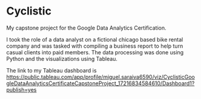 # Cyclistic
My capstone project for the Google Data Analytics Certification.

I took the role of a data analyst on a fictional chicago based bike rental company and was tasked with compiling a business report to help turn casual clients into paid members. The data processing was done using Python and the visualizations using Tableau.

The link to my Tableau dashboard is https://public.tableau.com/app/profile/miguel.saraiva6590/viz/CyclisticGoogleDataAnalyticsCertificateCapstoneProject_17216834584610/Dashboard1?publish=yes
